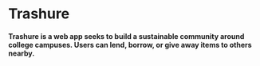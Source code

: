 # Trashure

#### Trashure is a web app seeks to build a sustainable community around college campuses. Users can lend, borrow, or give away items to others nearby.
